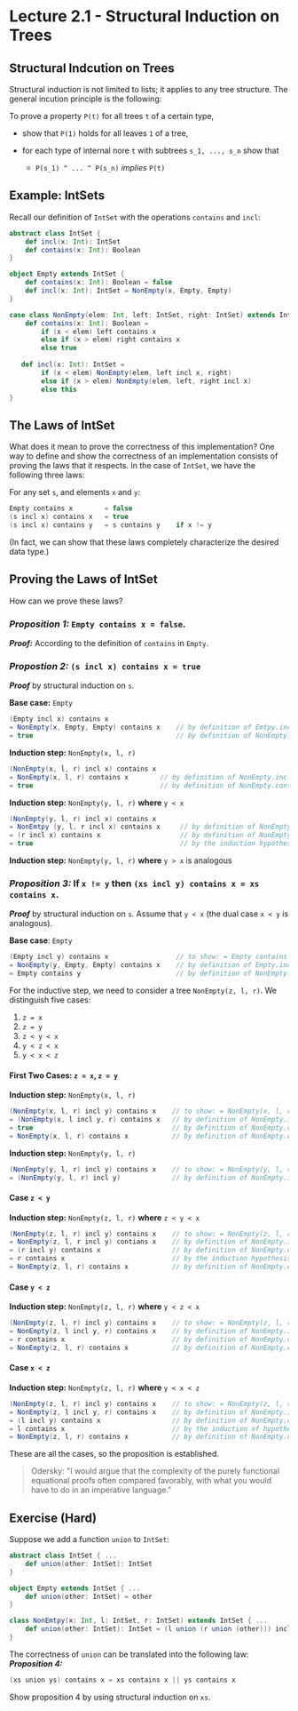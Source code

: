 # Lecture 2.1 - Structural Induction on Trees

## Structural Indcution on Trees
Structural induction is not limited to lists; it applies to any tree structure. The general incution principle is the following:

To prove a property `P(t)` for all trees `t` of a certain type,

* show that `P(1)` holds for all leaves `1` of a tree,
* for each type of internal nore `t` with subtrees `s_1, ..., s_n` show that

	* `P(s_1) ^ ... ^ P(s_n)` *implies* `P(t)` 

## Example: IntSets
Recall our definition of `IntSet` with the operations `contains` and `incl`:

```scala
abstract class IntSet {
	def incl(x: Int): IntSet
	def contains(x: Int): Boolean
}

object Empty extends IntSet {
	def contains(x: Int): Boolean = false
	def incl(x: Int): IntSet = NonEmpty(x, Empty, Empty)
}

case class NonEmpty(elem: Int, left: IntSet, right: IntSet) extends IntSet {
	def contains(x: Int): Boolean =
    	if (x < elem) left contains x
    	else if (x > elem) right contains x
   		else true
  
   def incl(x: Int): IntSet =
    	if (x < elem) NonEmpty(elem, left incl x, right)
    	else if (x > elem) NonEmpty(elem, left, right incl x)
    	else this
}
```

## The Laws of IntSet
What does it mean to prove the correctness of this implementation? One way to define and show the correctness of an implementation consists of proving the laws that it respects. In the case of `IntSet`, we have the following three laws:

For any set `s`, and elements `x` and `y`:

```scala
Empty contains x        = false
(s incl x) contains x   = true
(s incl x) contains y   = s contains y    if x != y
```
(In fact, we can show that these laws completely characterize the desired data type.)

## Proving the Laws of IntSet
How can we prove these laws?

### ***Proposition 1:*** `Empty contains x = false`.  
***Proof:*** According to the definition of `contains` in `Empty`.

### ***Propostion 2:*** `(s incl x) contains x = true`  
***Proof*** by structural induction on `s`.

**Base case:** `Empty`

```scala
(Empty incl x) contains x
= NonEmpty(x, Empty, Empty) contains x    // by definition of Emtpy.incl
= true                                    // by definition of NonEmpty.contains
```

**Induction step:** `NonEmpty(x, l, r)`

```scala
(NonEmpty(x, l, r) incl x) contains x
= NonEmpty(x, l, r) contains x        // by definition of NonEmpty.incl
= true                                // by definition of NonEmpty.contains
```

**Induction step:** `NonEmpty(y, l, r)` **where** `y < x`

```scala 
(NonEmpty(y, l, r) incl x) contains x
= NonEmtpy (y, l, r incl x) contains x     // by definition of NonEmpty.incl
= (r incl x) contains x                    // by definition of NonEmpty.contains
= true                                     // by the induction hypothesis
```
**Induction step:** `NonEmpty(y, l, r)` **where** `y > x` is analogous

### ***Proposition 3:*** If `x != y` then `(xs incl y) contains x = xs contains x`.  
***Proof*** by structural induction on `s`. Assume that `y < x` (the dual case `x < y` is analogous).

**Base case**: `Empty`

```scala
(Empty incl y) contains x                 // to show: = Empty contains x
= NonEmpty(y, Empty, Empty) contains x    // by definition of Empty.incl
= Empty contains y                        // by definition of NonEmpty.contains
```

For the inductive step, we need to consider a tree `NonEmpty(z, l, r)`. We distinguish five cases:

1. `z = x`
2. `z = y`
3. `z < y < x`
4. `y < z < x`
5. `y < x < z`

#### First Two Cases: `z = x`, `z = y`
**Induction step:** `NonEmpty(x, l, r)`

```scala
(NonEmpty(x, l, r) incl y) contains x    // to show: = NonEmpty(x, l, r) contains x
= (NonEmpty(x, l incl y, r) contains x   // by definition of NonEmpty.incl
= true                                   // by definition of NonEmpty.contains
= NonEmpty(x, l, r) contains x           // by definition of NonEmpty.contains
```

**Induction step:** `NonEmpty(y, l, r)`

```scala
(NonEmpty(y, l, r) incl y) contains x    // to show: = NonEmpty(y, l, r) contains x
= (NonEmpty(y, l, r) incl y)             // by definition of NonEmpty.incl
```

#### Case `z < y`
**Induction step:** `NonEmpty(z, l, r)` **where** `z < y < x`

```scala
(NonEmpty(z, l, r) incl y) contains x    // to show: = NonEmpty(z, l, r) contains x
= NonEmpty(z, l, r incl y) contians x    // by definition of NonEmpty.incl
= (r incl y) contains x                  // by definition of NonEmpty.contains
= r contains x                           // by the induction hypothesis
= NonEmpty(z, l, r) contains x           // by definition of NonEmpty.contains
```

#### Case `y < z`
**Induction step:** `NonEmpty(z, l, r)` **where** `y < z < x`

```scala
(NonEmpty(z, l, r) incl y) contains x    // to show: = NonEmpty(z, l, r) contains x
= NonEmpty(z, l incl y, r) contains x    // by definition of NonEmpty.incl
= r contains x                           // by definition of NonEmpty.contains
= NonEmpty(z, l, r) contains x           // by definition of NonEmpty.contains
```

#### Case `x < z`
**Induction step:** `NonEmpty(z, l, r)` **where** `y < x < z`

```scala
(NonEmpty(z, l, r) incl y) contains x    // to show: = NonEmpty(z, l, r) contains x
= NonEmpty(z, l incl y, r) contains x    // by definition of NonEmpty.incl
= (l incl y) contains x                  // by definition of NonEmpty.contains
= l contains x                           // by the induction of hypothesis
= NonEmpty(z, l, r) contains x           // by definition of NonEmpty.contains
```
These are all the cases, so the proposition is established. 

> Odersky: "I would argue that the complexity of the purely functional equational proofs often compared favorably, with what you would have to do in an imperative language."

## Exercise (Hard)
Suppose we add a function `union` to `IntSet`:

```scala
abstract class IntSet { ...
	def union(other: IntSet): IntSet
}

object Empty extends IntSet { ...
	def union(other: IntSet) = other
}

class NonEmtpy(x: Int, l: IntSet, r: IntSet) extends IntSet { ...
	def union(other: IntSet): IntSet = (l union (r union (other))) incl x
}
```

The correctness of `union` can be translated into the following law:  
***Proposition 4:***

```scala
(xs union ys) contains x = xs contains x || ys contains x 
```
Show proposition 4 by using structural induction on `xs`.